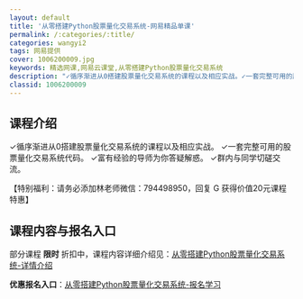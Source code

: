 ```yaml
---
layout: default
title: '从零搭建Python股票量化交易系统-网易精品单课'
permalink: /:categories/:title/
categories: wangyi2
tags: 网易提供
cover: 1006200009.jpg
keywords: 精选网课,网易云课堂,从零搭建Python股票量化交易系统
description: "✓循序渐进从0搭建股票量化交易系统的课程以及相应实战。✓一套完整可用的股票量化交易系统代码。✓富有经验的导师为你答疑解惑。✓群内与同学切磋交流。【特别福利：请务必添加林老师微信：794498"
classid: 1006200009
---
```


## 课程介绍

✓循序渐进从0搭建股票量化交易系统的课程以及相应实战。
✓一套完整可用的股票量化交易系统代码。
✓富有经验的导师为你答疑解惑。
✓群内与同学切磋交流。

【特别福利：请务必添加林老师微信：794498950，回复 G 获得价值20元课程特惠】

## 课程内容与报名入口

部分课程 **限时** 折扣中，课程内容详细介绍见：[从零搭建Python股票量化交易系统-详情介绍](https://study.163.com/course/introduction/1006200009.htm?share=1&shareId=1025206652&utm_campaign=share&utm_medium=iphoneShare&utm_source=&utm_u=1025206652)

**优惠报名入口**：[从零搭建Python股票量化交易系统-报名学习](https://study.163.com/course/introduction/1006200009.htm?share=1&shareId=1025206652&utm_campaign=share&utm_medium=iphoneShare&utm_source=&utm_u=1025206652)

